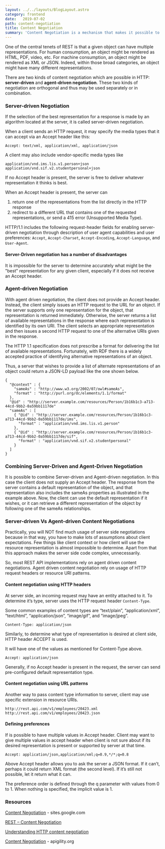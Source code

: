 ```yaml
---
layout: ../../layouts/BlogLayout.astro
category: frontend
date:   2019-07-02
path: content-negotiation
title: Content Negotiation
summary: 'Content Negotiation is a mechanism that makes it possible to serve different representations of a resource at the same URI.  HTTP 1.1 defines two main styles of Content Negotiation:  Server-driven and Agent-driven'
---
```


One of the central tenets of REST is that a given object can have multiple representations.  For human consumption, an object might be rendered as HTML, PDF, video, etc.  For machine consumption, an object might be rendered as XML or JSON.  Indeed, within those broad categories, an object might have many different representations.

There are two kinds of content negotiation which are possible in HTTP: **server-driven** and **agent-driven negotiation**. These two kinds of negotiation are orthogonal and thus may be used separately or in combination. 

### Server-driven Negotiation
If the selection of the best representation for a response is made by an algorithm located at the server, it is called server-driven negotiation.

When a client sends an HTTP request, it may specify the media types that it can accept via an Accept header like this:

```readme
Accept: text/xml, application/xml, application/json
```

A client may also include vendor-specific media types like

```readme
application/vnd.ims.lis.v1.person+json
application/vnd.sif.v2.studentpersonal+json
```

If no Accept header is present, the server is free to deliver whatever representation it thinks is best.

 When an Accept header is present, the server can 
 1. return one of the representations from the list directly in the HTTP response
 2. redirect to a different URL that contains one of the requested representations, or send a 415 error (Unsupported Media Type).

HTTP/1.1 includes the following request-header fields for enabling server-driven negotiation through description of user agent capabilities and user preferences: `Accept`, `Accept-Charset`, `Accept-Encoding`, `Accept-Language`, and `User-Agent`.

#### Server-Driven negotiation has a number of disadvantages

It is impossible for the server to determine accurately what might be the "best" representation for any given client, especially if it does not receive an Accept header. 

### Agent-driven Negotiation

With agent driven negotiation, the client does not provide an Accept header. Instead, the client simply issues an HTTP request to the URL for an object.  If the server supports only one representation for the object, that representation is returned immediately.  Otherwise, the server returns a list of available representations in the response where each representation is identified by its own URI.  The client selects an appropriate representation and then issues a second HTTP request to one of the alternative URIs given in the response.

The HTTP 1.1 specification does not prescribe a format for delivering the list of available representations. Fortunately, with RDF there is a widely accepted practice of identifying alternative representations of an object.

Thus, a server that wishes to provide a list of alternate representations of an object could return a JSON-LD payload like the one shown below.

```json-ld
{
  "@context" : {
    "sameAs" : "http://www.w3.org/2002/07/owl#sameAs",
    "format" : "http://purl.org/dc/elements/1.1/format"
  },
  "@id" : "http://server.example.com/resources/Person/1b16b1c3-a713-44cd-9bb2-0a59bb1117de"
  "sameAs" : [
    { "@id" : "http://server.example.com/resources/Person/1b16b1c3-a713-44cd-9bb2-0a59bb1117de/ims",
      "format" : "application/vnd.ims.lis.v1.person"
    },
    { "@id" : "http://server.example.com/resources/Person/1b16b1c3-a713-44cd-9bb2-0a59bb1117de/sif",
      "format" : "application/vnd.sif.v2.studentpersonal"
    }
  ]
}
```

### Combining Server-Driven and Agent-Driven Negotiation

It is possible to combine Server-driven and Agent-driven negotiation.  In this case the client does not supply an Accept header.  The response from the server contains a default representation of the object, and that representation also includes the sameAs properties as illustrated in the example above.  Now, the client can use the default representation if it wishes, or it can retrieve a different representation of the object by following one of the sameAs relationships.

### Server-driven Vs Agent-driven Content Negotiations

Practically, you will NOT find much usage of server side negotiations because in that way, you have to make lots of assumptions about client expectations. Few things like client context or how client will use the resource representation is almost impossible to determine. Apart from that this approach makes the server side code complex, unnecessarily.

So, most REST API implementations rely on agent driven content negotiations. Agent driven content negotiation rely on usage of HTTP request headers or resource URI patterns.

#### Content negotiation using HTTP headers

At server side, an incoming request may have an entity attached to it. To determine it’s type, server uses the HTTP request header `Content-Type`.

Some common examples of content types are “text/plain”, “application/xml”, “text/html”, “application/json”, “image/gif”, and “image/jpeg”.

```
Content-Type: application/json
```

Similarly, to determine what type of representation is desired at client side, HTTP header ACCEPT is used.

It will have one of the values as mentioned for Content-Type above.

```
Accept: application/json
```

Generally, if no Accept header is present in the request, the server can send pre-configured default representation type.

#### Content negotiation using URL patterns

Another way to pass content type information to server, client may use specific extension in resource URIs.

```
http://rest.api.com/v1/employees/20423.xml
http://rest.api.com/v1/employees/20423.json
```

#### Defining preferences

If is possible to have multiple values in Accept header. Client may want to give multiple values in accept header when client is not sure about if its desired representation is present or supported by server at that time.

```
Accept: application/json,application/xml;q=0.9,*/*;q=0.8
```

Above Accept header allows you to ask the server a JSON format. If it can’t, perhaps it could return XML format (the second level). If it’s still not possible, let it return what it can.

The preference order is defined through the q parameter with values from 0 to 1. When nothing is specified, the implicit value is 1.



### Resources

[Content Negotiation](https://sites.google.com/site/restframework/content-negotiation) - sites.google.com

[REST – Content Negotiation](https://restfulapi.net/content-negotiation/)

[Understanding HTTP content negotiation](http://restlet.com/company/blog/2015/12/10/understanding-http-content-negotiation/)

[Content Negotiation](https://apigility.org/documentation/api-primer/content-negotiation) - apigility.org
